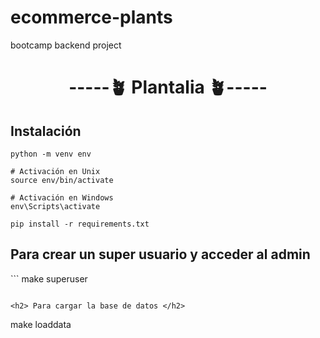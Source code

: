 # ecommerce-plants
bootcamp backend project

<h1 align="center"> -----🪴 Plantalia  🪴----- </h1>

<h2>Instalación</h2>

```
python -m venv env

# Activación en Unix
source env/bin/activate

# Activación en Windows
env\Scripts\activate

pip install -r requirements.txt

```

<h2>Para crear un super usuario y acceder al admin</h3>
```
make superuser

```

<h2> Para cargar la base de datos </h2>

```
make loaddata

```
